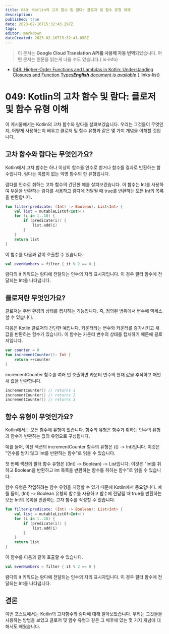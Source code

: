 ```yaml
---
title: 049: Kotlin의 고차 함수 및 람다: 클로저 및 함수 유형 이해
description: 
published: true
date: 2023-02-16T15:32:43.297Z
tags: 
editor: markdown
dateCreated: 2023-02-16T15:32:41.058Z
---
```


> 이 문서는 **Google Cloud Translation API를 사용해 자동 번역**되었습니다.
어떤 문서는 원문을 읽는게 나을 수도 있습니다.{.is-info}



- [049: Higher-Order Functions and Lambdas in Kotlin: Understanding Closures and Function Types***English** document is available*](/en/Knowledge-base/Kotlin/Learning/049-higher-order-functions-and-lambdas-in-kotlin-understanding-closures-and-function-types)
{.links-list}


# 049: Kotlin의 고차 함수 및 람다: 클로저 및 함수 유형 이해

이 게시물에서는 Kotlin의 고차 함수와 람다를 살펴보겠습니다. 우리는 그것들이 무엇인지, 어떻게 사용하는지 배우고 클로저 및 함수 유형과 같은 몇 가지 개념을 이해할 것입니다.

## 고차 함수와 람다는 무엇인가요?

Kotlin에서 고차 함수는 하나 이상의 함수를 인수로 받거나 함수를 결과로 반환하는 함수입니다. 람다는 이름이 없는 익명 함수의 한 유형입니다.

람다를 인수로 취하는 고차 함수의 간단한 예를 살펴보겠습니다. 이 함수는 Int를 사용하여 부울을 반환하는 람다를 사용하고 람다에 전달될 때 true를 반환하는 모든 Int의 목록을 반환합니다.

```kotlin
fun filter(predicate: (Int) -> Boolean): List<Int> {
    val list = mutableListOf<Int>()
    for (i in 1..10) {
        if (predicate(i)) {
            list.add(i)
        }
    }
    return list
}
```

이 함수를 다음과 같이 호출할 수 있습니다.

```kotlin
val evenNumbers = filter { it % 2 == 0 }
```

람다의 it 키워드는 람다에 전달되는 인수의 자리 표시자입니다. 이 경우 필터 함수에 전달되는 Int를 나타냅니다.

## 클로저란 무엇인가요?

클로저는 주변 환경의 상태를 캡처하는 기능입니다. 즉, 정의된 범위에서 변수에 액세스할 수 있습니다.

다음은 Kotlin 클로저의 간단한 예입니다. 카운터라는 변수와 카운터를 증가시키고 새 값을 반환하는 함수가 있습니다. 이 함수는 카운터 변수의 상태를 캡처하기 때문에 클로저입니다.

```kotlin
var counter = 0
fun incrementCounter(): Int {
    return ++counter
}
```

incrementCounter 함수를 여러 번 호출하면 카운터 변수의 현재 값을 추적하고 매번 새 값을 반환합니다.

```kotlin
incrementCounter() // returns 1
incrementCounter() // returns 2
incrementCounter() // returns 3
```

## 함수 유형이 무엇인가요?

Kotlin에서는 모든 함수에 유형이 있습니다. 함수의 유형은 함수가 취하는 인수의 유형과 함수가 반환하는 값의 유형으로 구성됩니다.

예를 들어, 이전 섹션의 incrementCounter 함수의 유형은 (() -> Int)입니다. 이것은 "인수를 받지 않고 Int를 반환하는 함수"로 읽을 수 있습니다.

첫 번째 섹션의 필터 함수 유형은 ((Int) -> Boolean) -> List<Int>입니다. 이것은 "Int를 취하고 Boolean을 반환하고 Int 목록을 반환하는 함수를 취하는 함수"로 읽을 수 있습니다.

함수 유형은 작업하려는 함수 유형을 지정할 수 있기 때문에 Kotlin에서 중요합니다. 예를 들어, (Int) -> Boolean 유형의 함수를 사용하고 함수에 전달될 때 true를 반환하는 모든 Int의 목록을 반환하는 고차 함수를 작성할 수 있습니다.

```kotlin
fun filter(predicate: (Int) -> Boolean): List<Int> {
    val list = mutableListOf<Int>()
    for (i in 1..10) {
        if (predicate(i)) {
            list.add(i)
        }
    }
    return list
}
```

이 함수를 다음과 같이 호출할 수 있습니다.

```kotlin
val evenNumbers = filter { it % 2 == 0 }
```

람다의 it 키워드는 람다에 전달되는 인수의 자리 표시자입니다. 이 경우 필터 함수에 전달되는 Int를 나타냅니다.

## 결론

이번 포스트에서는 Kotlin의 고차함수와 람다에 대해 알아보았습니다. 우리는 그것들을 사용하는 방법을 보았고 클로저 및 함수 유형과 같은 그 배후에 있는 몇 가지 개념에 대해서도 배웠습니다.